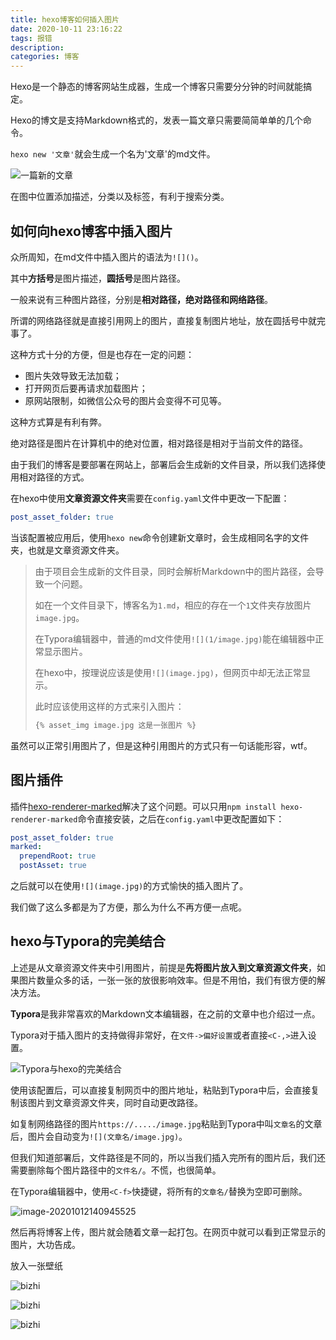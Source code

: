 ```yaml
---
title: hexo博客如何插入图片
date: 2020-10-11 23:16:22
tags: 报错
description:
categories: 博客
---
```


Hexo是一个静态的博客网站生成器，生成一个博客只需要分分钟的时间就能搞定。

Hexo的博文是支持Markdown格式的，发表一篇文章只需要简简单单的几个命令。

`hexo new '文章'`就会生成一个名为'文章'的md文件。

![一篇新的文章](1.png)

在图中位置添加描述，分类以及标签，有利于搜索分类。

## 如何向hexo博客中插入图片

众所周知，在md文件中插入图片的语法为`![]()`。

其中**方括号**是图片描述，**圆括号**是图片路径。

一般来说有三种图片路径，分别是**相对路径，绝对路径和网络路径**。

所谓的网络路径就是直接引用网上的图片，直接复制图片地址，放在圆括号中就完事了。

这种方式十分的方便，但是也存在一定的问题：

- 图片失效导致无法加载；
- 打开网页后要再请求加载图片；
- 原网站限制，如微信公众号的图片会变得不可见等。

这种方式算是有利有弊。

绝对路径是图片在计算机中的绝对位置，相对路径是相对于当前文件的路径。

由于我们的博客是要部署在网站上，部署后会生成新的文件目录，所以我们选择使用相对路径的方式。

在hexo中使用**文章资源文件夹**需要在`config.yaml`文件中更改一下配置：

``` yaml
post_asset_folder: true
```

当该配置被应用后，使用`hexo new`命令创建新文章时，会生成相同名字的文件夹，也就是文章资源文件夹。

> 由于项目会生成新的文件目录，同时会解析Markdown中的图片路径，会导致一个问题。
>
> 如在一个文件目录下，博客名为`1.md`，相应的存在一个`1`文件夹存放图片`image.jpg`。
>
> 在Typora编辑器中，普通的md文件使用`![](1/image.jpg)`能在编辑器中正常显示图片。
>
> 在hexo中，按理说应该是使用`![](image.jpg)`，但网页中却无法正常显示。
>
> 此时应该使用这样的方式来引入图片：
>
> ``` markdown
> {% asset_img image.jpg 这是一张图片 %}
> ```

虽然可以正常引用图片了，但是这种引用图片的方式只有一句话能形容，wtf。

## 图片插件

插件[hexo-renderer-marked](https://github.com/hexojs/hexo-renderer-marked)解决了这个问题。可以只用`npm install hexo-renderer-marked`命令直接安装，之后在`config.yaml`中更改配置如下：

``` yaml
post_asset_folder: true
marked:
  prependRoot: true
  postAsset: true
```

之后就可以在使用`![](image.jpg)`的方式愉快的插入图片了。

我们做了这么多都是为了方便，那么为什么不再方便一点呢。

## hexo与Typora的完美结合

上述是从文章资源文件夹中引用图片，前提是**先将图片放入到文章资源文件夹**，如果图片数量众多的话，一张一张的放很影响效率。但是不用怕，我们有很方便的解决方法。

**Typora**是我非常喜欢的Markdown文本编辑器，在之前的文章中也介绍过一点。

Typora对于插入图片的支持做得非常好，在`文件->偏好设置`或者直接`<C-,>`进入设置。

![Typora与hexo的完美结合](hexo和Typora的完美结合.jpg)

使用该配置后，可以直接复制网页中的图片地址，粘贴到Typora中后，会直接复制该图片到文章资源文件夹，同时自动更改路径。

如复制网络路径的图片`https://...../image.jpg`粘贴到Typora中叫`文章名`的文章后，图片会自动变为`![](文章名/image.jpg)`。

但我们知道部署后，文件路径是不同的，所以当我们插入完所有的图片后，我们还需要删除每个图片路径中的`文件名/`。不慌，也很简单。

在Typora编辑器中，使用`<C-f>`快捷键，将所有的`文章名/`替换为空即可删除。

![image-20201012140945525](image-20201012140945525.png)

然后再将博客上传，图片就会随着文章一起打包。在网页中就可以看到正常显示的图片，大功告成。

放入一张壁纸

![bizhi](./bizhi.jpg)

![bizhi](bizhi.jpg)

![bizhi](/bizhi.jpg)
